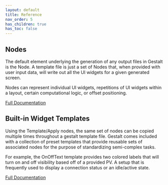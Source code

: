 ```yaml
---
layout: default
title: Reference
nav_order: 5
has_children: true
has_toc: false
---
```


## Nodes

The default element underlying the generation of any output files in Gestalt is
the Node. A template file is just a set of Nodes that, when provided with user 
input data, will write out all the UI widgets for a given generated screen.

Nodes can represent individual UI widgets, repetitions of UI widgets within a layout,
certain computational logic, or offset positioning.

[Full Documentation](nodes/index.md)


## Built-in Widget Templates

Using the Template/Apply nodes, the same set of nodes can be copied multiple times
throughout a gestalt template file. Gestalt comes included with a collection of preset 
templates that provide reusable sets of associated nodes for the purpose of standardizing
semi-complex tasks. 

For example, the OnOffText template provides two colored labels that will turn on and off
visibility based off of a provided PV. A setup that is frequently used to display a
connection status or an idle/active state.

[Full Documentation](templates/index.md)
